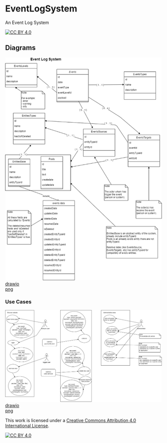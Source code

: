# EventLogSystem
An Event Log System

[![CC BY 4.0][cc-by-shield]][cc-by]


## Diagrams  

![Diagram](https://github.com/Magicianred/EventLogSystem/blob/develop/Project/Diagrams/EventLogSystem.png)  
[drawio](https://github.com/Magicianred/EventLogSystem/blob/develop/Project/Diagrams/EventLogSystem.drawio)  
[png](https://github.com/Magicianred/EventLogSystem/blob/develop/Project/Diagrams/EventLogSystem.png)

### Use Cases  

![Diagram](https://github.com/Magicianred/EventLogSystem/blob/develop/Project/Diagrams/EventLogSystemUseCase.png)  
[drawio](https://github.com/Magicianred/EventLogSystem/blob/develop/Project/Diagrams/EventLogSystemUseCase.drawio)  
[png](https://github.com/Magicianred/EventLogSystem/blob/develop/Project/Diagrams/EventLogSystemUseCase.png)



This work is licensed under a [Creative Commons Attribution 4.0 International License][cc-by].

[![CC BY 4.0][cc-by-image]][cc-by]

[cc-by]: http://creativecommons.org/licenses/by/4.0/
[cc-by-image]: https://i.creativecommons.org/l/by/4.0/88x31.png
[cc-by-shield]: https://img.shields.io/badge/License-CC%20BY%204.0-lightgrey.svg